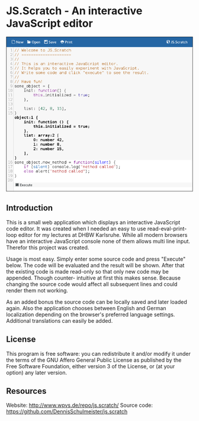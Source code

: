 JS.Scratch - An interactive JavaScript editor
=============================================

![Screenshot](screenshot.png)

Introduction
------------

This is a small web application which displays an interactive JavaScript code
editor. It was created when I needed an easy to use read-eval-print-loop editor
for my lectures at DHBW Karlsruhe. While all modern browsers have an interactive
JavaScript console none of them allows multi line input. Therefor this project
was created.

Usage is most easy. Simply enter some source code and press "Execute" below.
The code will be evaluated and the result will be shown. After that the existing
code is made read-only so that only new code may be appended. Though counter-
intuitive at first this makes sense. Because changing the source code would
affect all subsequent lines and could render them not working.

As an added bonus the source code can be locally saved and later loaded again.
Also the application chooses between English and German localization depending
on the browser's preferred language settings. Additional translations can
easily be added.

License
-------
This program is free software: you can redistribute it and/or modify
it under the terms of the GNU Affero General Public License as
published by the Free Software Foundation, either version 3 of the
License, or (at your option) any later version.

Resources
---------

Website: http://www.wpvs.de/repo/js.scratch/
Source code: https://github.com/DennisSchulmeister/js.scratch
